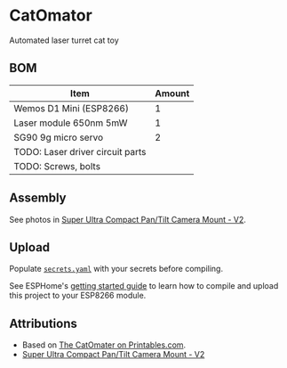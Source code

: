# CatOmator

Automated laser turret cat toy

## BOM

| Item                             | Amount |
| -------------------------------- | ------ |
| Wemos D1 Mini (ESP8266)          | 1      |
| Laser module 650nm 5mW           | 1      |
| SG90 9g micro servo              | 2      |
| TODO: Laser driver circuit parts |        |
| TODO: Screws, bolts              |        |

## Assembly

See photos in [Super Ultra Compact Pan/Tilt Camera Mount - V2](https://www.thingiverse.com/thing:1799905).

## Upload

Populate [`secrets.yaml`](./secrets.yaml) with your secrets before compiling.

See ESPHome's [getting started guide](https://esphome.io/guides/getting_started_command_line) to learn how to compile and upload this project to your ESP8266 module.

## Attributions

- Based on [The CatOmater on Printables.com](https://www.printables.com/model/579611-the-catomater-v-18-a-cat-automater-maybe-ceilingwa).
- [Super Ultra Compact Pan/Tilt Camera Mount - V2](https://www.thingiverse.com/thing:1799905)
